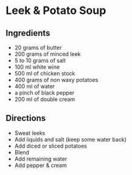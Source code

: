 # Leek & Potato Soup

## Ingredients

* 20 grams of butter
* 200 grams of  minced leek
* 5 to 10 grams of salt
* 100 ml white wine
* 500 ml of chicken stock
* 400 grams of non waxy potatoes
* 400 ml of water
* a pinch of black pepper
* 200 ml of double cream

## Directions
* Sweat leeks
* Add liquids and salt (keep some water back)
* Add diced or sliced potatoes
* Blend
* Add remaining water
* Add pepper & cream
